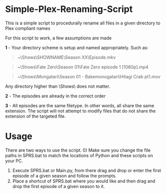 # Simple-Plex-Renaming-Script
This is a simple script to procedurally rename all files in a given directory to Plex compliant names

For this script to work, a few assumptions are made

**1** - Your directory scheme is setup and named appropriately. Such as:  
>~\Shows\SHOWNAME\Season XX\Episode.mkv

>~\Shows\Fate Zero\Season 01\Fate Zero episode 1 [1080p].mp4

>~\Shows\Mongatari\Season 01 - Bakemonogatari\Hitagi Crab pt1.mov

Any directory higher than \Shows\ does not matter.

**2** - The episodes are already in the correct order

**3** - All episodes are the same filetype. In other words, all share the same extension. The script will not attempt to modify files that do not share the extension of the targeted file.

# Usage
There are two ways to use the script. 
0) Make sure you change the file paths in SPRS.bat to match the locations of Python and these scripts on your PC.
1) Execute SPRS.bat or Main.py, from there drag and drop or enter the first episode of a given season and follow the prompts.
2) Place a shortcut of SPRS.bat where you would like and then drag and drop the first episode of a given season to it.

